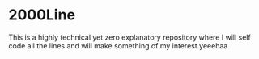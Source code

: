 # 2000Line
This is a highly technical yet zero explanatory repository where I will self code all the lines and will make something of my interest.yeeehaa
